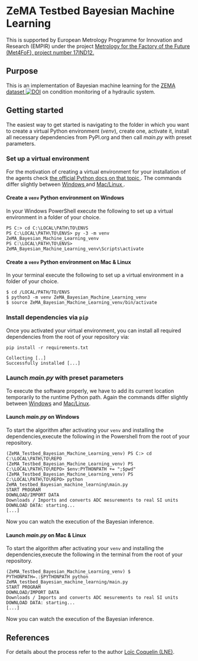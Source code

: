 # ZeMA Testbed Bayesian Machine Learning

This is supported by European Metrology Programme for Innovation and Research (EMPIR)
under the project [Metrology for the Factory of the Future (Met4FoF), project number 
17IND12.](https://www.ptb.de/empir2018/met4fof/project/overview/)

## Purpose

This is an implementation of Bayesian machine learning for the [ZEMA dataset ![DOI
](https://zenodo.org/badge/DOI/10.5281/zenodo.1326278.svg)](https://doi.org/10.5281/zenodo.1326278)
on condition monitoring of a hydraulic system.

## Getting started

The easiest way to get started is navigating to the folder
in which you want to create a virtual Python environment (*venv*), create one,
activate it, install all necessary dependencies from PyPI.org and then
call _main.py_ with preset parameters.

### Set up a virtual environment

For the motivation of creating a virtual environment for your installation
of the agents check [the official Python docs on that topic
](https://docs.python.org/3/tutorial/venv.html#introduction). The commands
differ slightly between [Windows
](#create-a-venv-python-environment-on-windows) and [Mac/Linux
](#create-a-venv-python-environment-on-mac--linux).

#### Create a `venv` Python environment on Windows

In your Windows PowerShell execute the following to set up a virtual
environment in a folder of your choice.

```shell
PS C:> cd C:\LOCAL\PATH\TO\ENVS
PS C:\LOCAL\PATH\TO\ENVS> py -3 -m venv ZeMA_Bayesian_Machine_Learning_venv
PS C:\LOCAL\PATH\TO\ENVS> ZeMA_Bayesian_Machine_Learning_venv\Scripts\activate
```

#### Create a `venv` Python environment on Mac & Linux

In your terminal execute the following to set up a virtual environment in a
folder of your choice.

```shell
$ cd /LOCAL/PATH/TO/ENVS
$ python3 -m venv ZeMA_Bayesian_Machine_Learning_venv
$ source ZeMA_Bayesian_Machine_Learning_venv/bin/activate
```

### Install dependencies via `pip`

Once you activated your virtual environment, you can install all required
dependencies from the root of your repository via:

```shell
pip install -r requirements.txt
```

```shell
Collecting [..]
Successfully installed [...]
```

### Launch _main.py_ with preset parameters

To execute the software properly, we have to add its current location
temporarily to the runtime Python path. Again the commands
differ slightly between [Windows](#launch-mainpy-on-windows) and
[Mac/Linux](#launch-mainpy-on-mac--linux).

#### Launch _main.py_ on Windows

To start the algorithm after activating your `venv` and installing the
dependencies,execute the following in the Powershell from the root of your
repository.

```shell
(ZeMA_Testbed_Bayesian_Machine_Learning_venv) PS C:> cd C:\LOCAL\PATH\TO\REPO
(ZeMA_Testbed_Bayesian_Machine_Learning_venv) PS C:\LOCAL\PATH\TO\REPO> $env:PYTHONPATH += ";$pwd"
(ZeMA_Testbed_Bayesian_Machine_Learning_venv) PS C:\LOCAL\PATH\TO\REPO> python ZeMA_testbed_Bayesian_machine_learning\main.py
START PROGRAM
DOWNLOAD/IMPORT DATA
Downloads / Imports and converts ADC mesurements to real SI units
DOWNLOAD DATA: starting...
[...]
```

Now you can watch the execution of the Bayesian inference.

#### Launch _main.py_ on Mac & Linux

To start the algorithm after activating your `venv` and installing the
dependencies,execute the following in the terminal from the root of your
repository.

```shell
(ZeMA_Testbed_Bayesian_Machine_Learning_venv) $ PYTHONPATH=.:$PYTHONPATH python ZeMA_testbed_Bayesian_machine_learning/main.py 
START PROGRAM
DOWNLOAD/IMPORT DATA
Downloads / Imports and converts ADC mesurements to real SI units
DOWNLOAD DATA: starting...
[...]
```

Now you can watch the execution of the Bayesian inference.

## References

For details about the process refer to the author
[Loïc Coquelin (LNE)](mailto:loic.coquelin@lne.fr).
